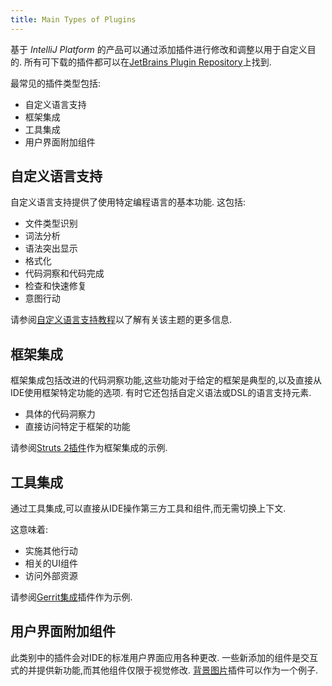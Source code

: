 ```yaml
---
title: Main Types of Plugins
---
```


基于 *IntelliJ Platform* 的产品可以通过添加插件进行修改和调整以用于自定义目的.
所有可下载的插件都可以在[JetBrains Plugin Repository](https://plugins.jetbrains.com/)上找到.


最常见的插件类型包括:
* 自定义语言支持
* 框架集成
* 工具集成
* 用户界面附加组件

## 自定义语言支持


自定义语言支持提供了使用特定编程语言的基本功能.
这包括:

* 文件类型识别
* 词法分析
* 语法突出显示
* 格式化
* 代码洞察和代码完成
* 检查和快速修复
* 意图行动

请参阅[自定义语言支持教程](/tutorials/custom_language_support_tutorial.md)以了解有关该主题的更多信息.

## 框架集成

框架集成包括改进的代码洞察功能,这些功能对于给定的框架是典型的,以及直接从IDE使用框架特定功能的选项.
有时它还包括自定义语法或DSL的语言支持元素.

* 具体的代码洞察力
* 直接访问特定于框架的功能

请参阅[Struts 2插件](https://plugins.jetbrains.com/plugin/1698)作为框架集成的示例.

## 工具集成

通过工具集成,可以直接从IDE操作第三方工具和组件,而无需切换上下文.

这意味着:

* 实施其他行动
* 相关的UI组件
* 访问外部资源

请参阅[Gerrit集成](https://plugins.jetbrains.com/plugin/7272?pr=idea)插件作为示例.

## 用户界面附加组件

此类别中的插件会对IDE的标准用户界面应用各种更改.
一些新添加的组件是交互式的并提供新功能,而其他组件仅限于视觉修改. 
[背景图片](https://plugins.jetbrains.com/plugin/72)插件可以作为一个例子.


